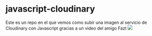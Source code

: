# javascript-cloudinary
Este es un repo en el que vemos como subir una imagen al servicio de Cloudinary con Javascript gracias a un video del amigo Fazt
![](chrome-capture.gif)
